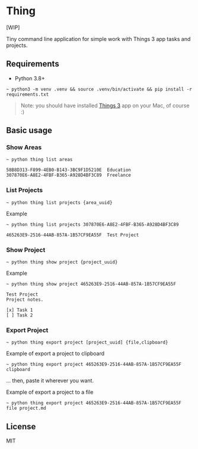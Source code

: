 # Thing

[WIP]

Tiny command line application for simple work with Things 3 app tasks and projects.

## Requirements

- Python 3.8+

```shell script
~ python3 -m venv .venv && source .venv/bin/activate && pip install -r requirements.txt
```

> Note: you should have installed [Things 3](https://culturedcode.com/things/) app on your Mac, of course :)

## Basic usage

### Show Areas
```
~ python thing list areas

58B8D313-F899-4EB0-B143-3BC9F1D5210E  Education
307870E6-A8E2-4FBF-B365-A928D4BF3C89  Freelance
```

### List Projects
```
~ python thing list projects {area_uuid}
```
Example
```
~ python thing list projects 307870E6-A8E2-4FBF-B365-A928D4BF3C89

465263E9-2516-44AB-857A-1B57CF9EA55F  Test Project
```

### Show Project
```
~ python thing show project {project_uuid}
```
Example
```
~ python thing show project 465263E9-2516-44AB-857A-1B57CF9EA55F

Test Project
Project notes.

[x] Task 1
[ ] Task 2
```

### Export Project
```
~ python thing export project [project_uuid] {file,clipboard}
```
Example of export a project to clipboard
```
~ python thing export project 465263E9-2516-44AB-857A-1B57CF9EA55F clipboard
```
... then, paste it wherever you want.

Example of export a project to a file
```
~ python thing export project 465263E9-2516-44AB-857A-1B57CF9EA55F file project.md
```

## License
MIT